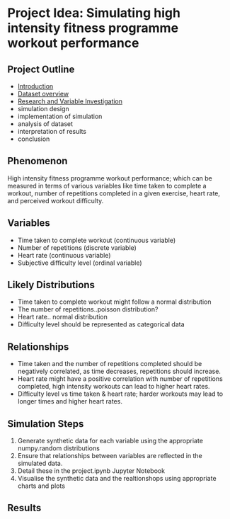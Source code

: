 # Project Idea: Simulating high intensity fitness programme workout performance

## Project Outline

- [Introduction](#introduction)
- [Dataset overview](#/project1/project.ipynb)
- [Research and Variable Investigation](/project1/project.ipynb)
- simulation design
- implementation of simulation
- analysis of dataset
- interpretation of results
- conclusion

## Phenomenon

High intensity fitness programme  workout performance; which can be measured in terms of various variables like time taken to complete a workout, number of repetitions completed in a given exercise, heart rate, and perceived workout difficulty.

## Variables

- Time taken to complete workout (continuous variable)
- Number of repetitions (discrete variable)
- Heart rate (continuous variable)
- Subjective difficulty level (ordinal variable)

## Likely Distributions

- Time taken to complete workout might follow a normal distribution
- The number of repetitions..poisson distribution?
- Heart rate.. normal distribution
- Difficulty level should be represented as categorical data

## Relationships

- Time taken and the number of repetitions completed should be negatively correlated, as time decreases, repetitions should increase.
- Heart rate might have a positive correlation with number of repetitions completed, high intensity workouts can lead to higher heart rates.
- Difficulty level vs time taken & heart rate; harder workouts may lead to longer times and higher heart rates.

## Simulation Steps

1. Generate synthetic data for each variable using the appropriate numpy.random distributions
2. Ensure that relationships between variables are reflected in the simulated data.
3. Detail these in the project.ipynb Jupyter Notebook
4. Visualise the synthetic data and the realtionshops using appropriate charts and plots

## Results
